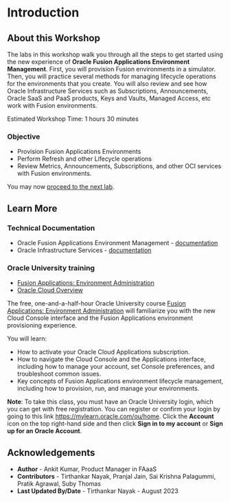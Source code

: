 # Introduction

## About this Workshop

The labs in this workshop walk you through all the steps to get started using the new experience of **Oracle Fusion Applications Environment Management**. First, you will provision Fusion environments in a simulator. Then, you will practice several methods for managing lifecycle operations for the environments that you create. You will also review and see how Oracle Infrastructure Services such as Subscriptions, Announcements, Oracle SaaS and PaaS products, Keys and Vaults, Managed Access, etc work with Fusion environments.

Estimated Workshop Time: 1 hours 30 minutes

### Objective
* Provision Fusion Applications Environments
* Perform Refresh and other Lifecycle operations
* Review Metrics, Announcements, Subscriptions, and other OCI services with Fusion environments.

You may now [proceed to the next lab](#next).

## Learn More

### Technical Documentation
- Oracle Fusion Applications Environment Management - [documentation](https://docs.oracle.com/en-us/iaas/Content/fusion-applications/home.htm)
- Oracle Infrastructure Services - [documentation](https://docs.oracle.com/en-us/iaas/Content/services.htm)

### Oracle University training
- [Fusion Applications: Environment Administration](https://mylearn.oracle.com/ou/course/fusion-applications-environment-administration/109554/)
- [Oracle Cloud Overview](https://mylearn.oracle.com/ou/learning-path/oracle-cloud-overview/115954)

The free, one-and-a-half-hour Oracle University course [Fusion Applications: Environment Administration](https://mylearn.oracle.com/ou/course/fusion-applications-environment-administration/109554/) will familiarize you with the new Cloud Console interface and the Fusion Applications environment provisioning experience.

You will learn:
- How to activate your Oracle Cloud Applications subscription.
- How to navigate the Cloud Console and the Applications interface, including how to manage your account, set Console preferences, and troubleshoot common issues.
- Key concepts of Fusion Applications environment lifecycle management, including how to provision, run, and manage your environments.

**Note**: To take this class, you must have an Oracle University login, which you can get with free registration. You can register or confirm your login by going to this link https://mylearn.oracle.com/ou/home. Click the **Account** icon on the top right-hand side and then click **Sign in to my account** or **Sign up for an Oracle Account**.

## Acknowledgements
* **Author** - Ankit Kumar, Product Manager in FAaaS
* **Contributors** -  Tirthankar Nayak, Pranjal Jain, Sai Krishna Palagummi, Pratik Agrawal, Suby Thomas
* **Last Updated By/Date** - Tirthankar Nayak - August 2023